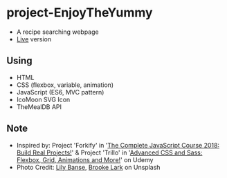 # project-EnjoyTheYummy
* A recipe searching webpage
* [Live](https://pocoapocochen.github.io/project-EnjoyTheYummy/) version

## Using
* HTML
* CSS (flexbox, variable, animation)
* JavaScript (ES6, MVC pattern)
* IcoMoon SVG Icon
* TheMealDB API

## Note
* Inspired by: Project 'Forkify' in '[The Complete JavaScript Course 2018: Build Real Projects!](https://www.udemy.com/the-complete-javascript-course/)' & Project 'Trillo' in '[Advanced CSS and Sass: Flexbox, Grid, Animations and More!](https://www.udemy.com/advanced-css-and-sass/)' on Udemy
* Photo Credit: [Lily Banse](https://unsplash.com/photos/-YHSwy6uqvk), [Brooke Lark](https://unsplash.com/photos/nBtmglfY0HU) on Unsplash





